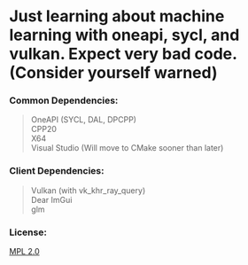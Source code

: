 # Just learning about machine learning with oneapi, sycl, and vulkan. Expect very bad code. (Consider yourself warned)

### Common Dependencies:
> OneAPI (SYCL, DAL, DPCPP)  
> CPP20  
> X64  
> Visual Studio (Will move to CMake sooner than later)  

### Client Dependencies:
> Vulkan (with vk_khr_ray_query)  
> Dear ImGui  
> glm  

### License:
[MPL 2.0](LICENSE.md)
